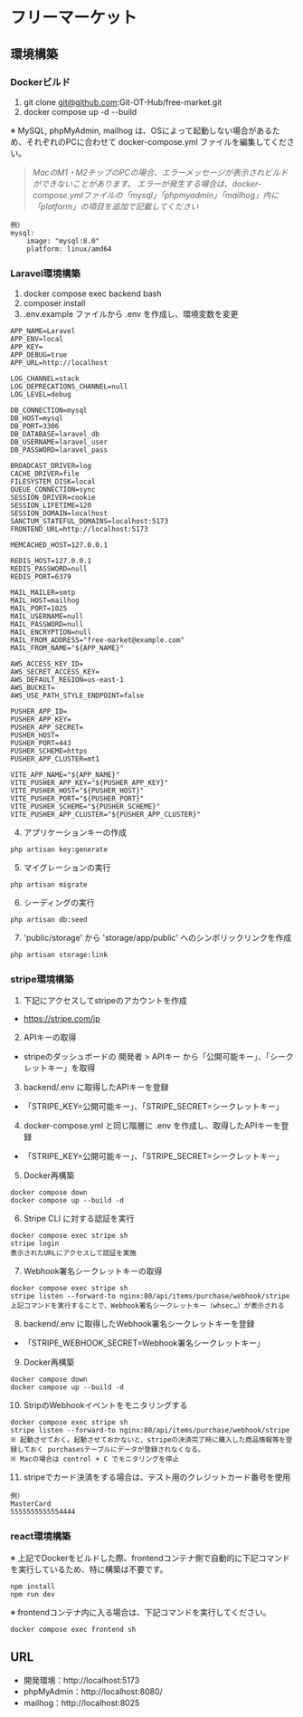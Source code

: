 # フリーマーケット

## 環境構築
### Dockerビルド
1. git clone git@github.com:Git-OT-Hub/free-market.git
2. docker compose up -d --build

※ MySQL, phpMyAdmin, mailhog は、OSによって起動しない場合があるため、それぞれのPCに合わせて docker-compose.yml ファイルを編集してください。

> *MacのM1・M2チップのPCの場合、エラーメッセージが表示されビルドができないことがあります。
エラーが発生する場合は、docker-compose.ymlファイルの「mysql」「phpmyadmin」「mailhog」内に「platform」の項目を追加で記載してください*
```
例）
mysql:
    image: "mysql:8.0"
    platform: linux/amd64
```

### Laravel環境構築
1. docker compose exec backend bash
2. composer install
3. .env.example ファイルから .env を作成し、環境変数を変更
``` text
APP_NAME=Laravel
APP_ENV=local
APP_KEY=
APP_DEBUG=true
APP_URL=http://localhost

LOG_CHANNEL=stack
LOG_DEPRECATIONS_CHANNEL=null
LOG_LEVEL=debug

DB_CONNECTION=mysql
DB_HOST=mysql
DB_PORT=3306
DB_DATABASE=laravel_db
DB_USERNAME=laravel_user
DB_PASSWORD=laravel_pass

BROADCAST_DRIVER=log
CACHE_DRIVER=file
FILESYSTEM_DISK=local
QUEUE_CONNECTION=sync
SESSION_DRIVER=cookie
SESSION_LIFETIME=120
SESSION_DOMAIN=localhost
SANCTUM_STATEFUL_DOMAINS=localhost:5173
FRONTEND_URL=http://localhost:5173

MEMCACHED_HOST=127.0.0.1

REDIS_HOST=127.0.0.1
REDIS_PASSWORD=null
REDIS_PORT=6379

MAIL_MAILER=smtp
MAIL_HOST=mailhog
MAIL_PORT=1025
MAIL_USERNAME=null
MAIL_PASSWORD=null
MAIL_ENCRYPTION=null
MAIL_FROM_ADDRESS="free-market@example.com"
MAIL_FROM_NAME="${APP_NAME}"

AWS_ACCESS_KEY_ID=
AWS_SECRET_ACCESS_KEY=
AWS_DEFAULT_REGION=us-east-1
AWS_BUCKET=
AWS_USE_PATH_STYLE_ENDPOINT=false

PUSHER_APP_ID=
PUSHER_APP_KEY=
PUSHER_APP_SECRET=
PUSHER_HOST=
PUSHER_PORT=443
PUSHER_SCHEME=https
PUSHER_APP_CLUSTER=mt1

VITE_APP_NAME="${APP_NAME}"
VITE_PUSHER_APP_KEY="${PUSHER_APP_KEY}"
VITE_PUSHER_HOST="${PUSHER_HOST}"
VITE_PUSHER_PORT="${PUSHER_PORT}"
VITE_PUSHER_SCHEME="${PUSHER_SCHEME}"
VITE_PUSHER_APP_CLUSTER="${PUSHER_APP_CLUSTER}"
```
4. アプリケーションキーの作成
```
php artisan key:generate
```
5. マイグレーションの実行
```
php artisan migrate
```
6. シーディングの実行
```
php artisan db:seed
```
7. 'public/storage' から 'storage/app/public' へのシンボリックリンクを作成
```
php artisan storage:link
```

### stripe環境構築
1. 下記にアクセスしてstripeのアカウントを作成
- https://stripe.com/jp
2. APIキーの取得
- stripeのダッシュボードの 開発者 > APIキー から「公開可能キー」、「シークレットキー」を取得
3. backend/.env に取得したAPIキーを登録
- 「STRIPE_KEY=公開可能キー」、「STRIPE_SECRET=シークレットキー」
4. docker-compose.yml と同じ階層に .env を作成し、取得したAPIキーを登録
- 「STRIPE_KEY=公開可能キー」、「STRIPE_SECRET=シークレットキー」
5. Docker再構築
```
docker compose down
docker compose up --build -d
```
6. Stripe CLI に対する認証を実行
```
docker compose exec stripe sh
stripe login
表示されたURLにアクセスして認証を実施
```
7. Webhook署名シークレットキーの取得
```
docker compose exec stripe sh
stripe listen --forward-to nginx:80/api/items/purchase/webhook/stripe
上記コマンドを実行することで、Webhook署名シークレットキー（whsec…）が表示される
```
8. backend/.env に取得したWebhook署名シークレットキーを登録
- 「STRIPE_WEBHOOK_SECRET=Webhook署名シークレットキー」
9. Docker再構築
```
docker compose down
docker compose up --build -d
```
10. StripのWebhookイベントをモニタリングする
```
docker compose exec stripe sh
stripe listen --forward-to nginx:80/api/items/purchase/webhook/stripe
※ 起動させておく。起動させておかないと、stripeの決済完了時に購入した商品情報等を登録しておく purchasesテーブルにデータが登録されなくなる。
※ Macの場合は control + C でモニタリングを停止
```
11. stripeでカード決済をする場合は、テスト用のクレジットカード番号を使用
```
例）
MasterCard
5555555555554444
```

### react環境構築
※ 上記でDockerをビルドした際、frontendコンテナ側で自動的に下記コマンドを実行しているため、特に構築は不要です。
```
npm install
npm run dev
```
※ frontendコンテナ内に入る場合は、下記コマンドを実行してください。
```
docker compose exec frontend sh
```

## URL
- 開発環境：http://localhost:5173
- phpMyAdmin：http://localhost:8080/
- mailhog：http://localhost:8025